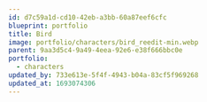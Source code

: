 ```yaml
---
id: d7c59a1d-cd10-42eb-a3bb-60a87eef6cfc
blueprint: portfolio
title: Bird
image: portfolio/characters/bird_reedit-min.webp
parent: 9aa3d5c4-9a49-4eea-92e6-e38f666bbc0e
portfolio:
  - characters
updated_by: 733e613e-5f4f-4943-b04a-83cf5f969268
updated_at: 1693074306
---
```

